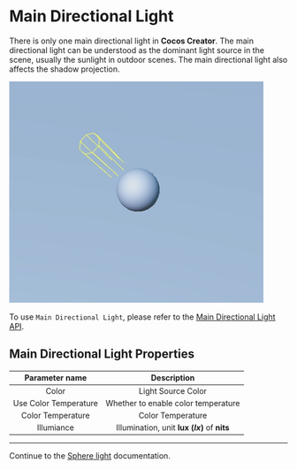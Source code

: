 # Main Directional Light

There is only one main directional light in __Cocos Creator__. The main directional light can be understood as the dominant light source in the scene, usually the sunlight in outdoor scenes. The main directional light also affects the shadow projection.

![main dir light](dir-light.jpg)

To use `Main Directional Light`, please refer to the [Main Directional Light API](https://docs.cocos.com/creator3d/api/en/classes/component_light.directionallight.html).

## Main Directional Light Properties

| Parameter name | Description |
|:-------:|:---:|
| Color | Light Source Color |
| Use Color Temperature | Whether to enable color temperature |
| Color Temperature | Color Temperature |
| Illumiance | Illumination, unit **lux (*lx*)** of **nits** |

---

Continue to the [Sphere light](sphere-light.md) documentation.
